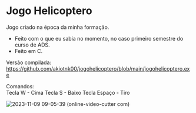 # Jogo Helicoptero

Jogo criado na época da minha formação.
- Feito com o que eu sabia no momento, no caso primeiro semestre do curso de ADS.
- Feito em C.

Versão compilada: https://github.com/akiotnk00/jogohelicoptero/blob/main/jogohelicoptero.exe

Comandos:   
Tecla W - Cima
Tecla S - Baixo
Tecla Espaço - Tiro

![2023-11-09 09-05-39 (online-video-cutter com)](https://github.com/akiotnk00/jogohelicoptero/assets/54818331/7b04d8bd-0ce2-4cc1-9673-b916294eeee0)
